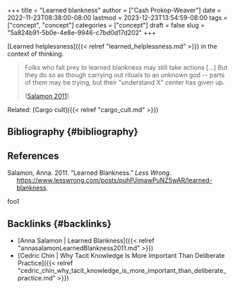 +++
title = "Learned blankness"
author = ["Cash Prokop-Weaver"]
date = 2022-11-23T08:38:00-08:00
lastmod = 2023-12-23T13:54:59-08:00
tags = ["concept", "concept"]
categories = ["concept"]
draft = false
slug = "5a824b91-5b0e-4e8e-9946-c7bd0d17d202"
+++

[Learned helplessness]({{< relref "learned_helplessness.md" >}}) in the context of thinking.

> Folks who fall prey to learned blankness may still take actions [...] But they do so as though carrying out rituals to an unknown god -- parts of them may be trying, but their "understand X" center has given up.
>
> (<a href="#citeproc_bib_item_1">Salamon 2011</a>)

Related: [Cargo cult]({{< relref "cargo_cult.md" >}})


## Bibliography {#bibliography}

## References

<style>.csl-entry{text-indent: -1.5em; margin-left: 1.5em;}</style><div class="csl-bib-body">
  <div class="csl-entry"><a id="citeproc_bib_item_1"></a>Salamon, Anna. 2011. “Learned Blankness.” <i>Less Wrong</i>. <a href="https://www.lesswrong.com/posts/puhPJimawPuNZ5wAR/learned-blankness">https://www.lesswrong.com/posts/puhPJimawPuNZ5wAR/learned-blankness</a>.</div>
</div>

foo1


## Backlinks {#backlinks}

-   [Anna Salamon | Learned Blankness]({{< relref "annasalamonLearnedBlankness2011.md" >}})
-   [Cedric Chin | Why Tacit Knowledge Is More Important Than Deliberate Practice]({{< relref "cedric_chin_why_tacit_knowledge_is_more_important_than_deliberate_practice.md" >}})
